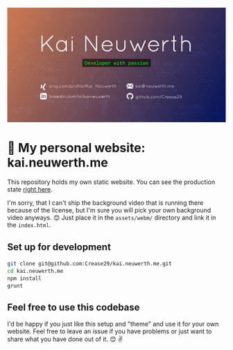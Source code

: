 <p align="center">

  ![Teaser image](assets/img/opengraph.png)

</p>

# :art: My personal website: kai.neuwerth.me

This repository holds my own static website. 
You can see the production state [right here](https://kai.neuwerth.me/).

I'm sorry, that I can't ship the background video that is running there because of the license, 
but I'm sure you will pick your own background video anyways. :blush: Just place it in the `assets/webm/` directory 
and link it in the `index.html`.

## Set up for development

```bash
git clone git@github.com:Crease29/kai.neuwerth.me.git
cd kai.neuwerth.me
npm install
grunt
```

## Feel free to use this codebase

I'd be happy if you just like this setup and "theme" and use it for your own website.
Feel free to leave an issue if you have problems or just want to share what you have done out of it. :blush: :v:
